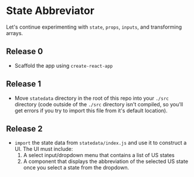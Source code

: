 State Abbreviator
===================
Let's continue experimenting with `state`, `props`, `inputs`, and transforming arrays.

Release 0
---------
* Scaffold the app using `create-react-app`

Release 1
---------
* Move `statedata` directory in the root of this repo into your `./src` directory (code outside of the `./src` directory isn't compiled, so you'll get errors if you try to import this file from it's default location).

Release 2
---------
* `import` the state data from `statedata/index.js` and use it to construct a UI. The UI must include:
  1. A select input/dropdown menu that contains a list of US states
  2. A component that displays the abbreviation of the selected US state once you select a state from the dropdown.

